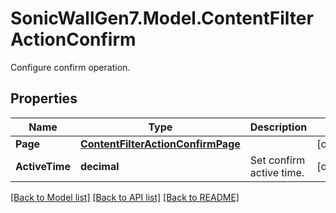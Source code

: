 # SonicWallGen7.Model.ContentFilterActionConfirm
Configure confirm operation.

## Properties

Name | Type | Description | Notes
------------ | ------------- | ------------- | -------------
**Page** | [**ContentFilterActionConfirmPage**](ContentFilterActionConfirmPage.md) |  | [optional] 
**ActiveTime** | **decimal** | Set confirm active time. | [optional] 

[[Back to Model list]](../README.md#documentation-for-models) [[Back to API list]](../README.md#documentation-for-api-endpoints) [[Back to README]](../README.md)

